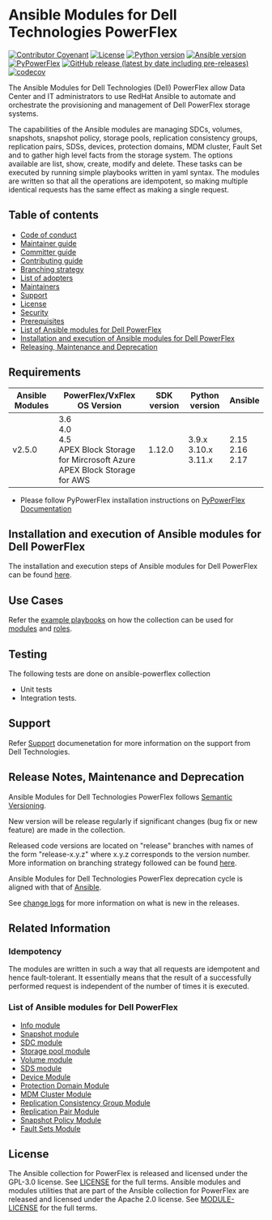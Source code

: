 # Ansible Modules for Dell Technologies PowerFlex

[![Contributor Covenant](https://img.shields.io/badge/Contributor%20Covenant-v2.0%20adopted-ff69b4.svg)](https://github.com/dell/ansible-powerflex/blob/main/docs/CODE_OF_CONDUCT.md)
[![License](https://img.shields.io/github/license/dell/ansible-powerflex)](https://github.com/dell/ansible-powerflex/blob/main/LICENSE)
[![Python version](https://img.shields.io/badge/python-3.9.6+-blue.svg)](https://www.python.org/downloads/)
[![Ansible version](https://img.shields.io/badge/ansible-2.15.6+-blue.svg)](https://pypi.org/project/ansible/)
[![PyPowerFlex](https://img.shields.io/github/v/release/dell/python-powerflex?include_prereleases&label=PyPowerFlex&style=flat-square)](https://github.com/dell/python-powerflex/releases)
[![GitHub release (latest by date including pre-releases)](https://img.shields.io/github/v/release/dell/ansible-powerflex?include_prereleases&label=latest&style=flat-square)](https://github.com/dell/ansible-powerflex/releases)
[![codecov](https://codecov.io/gh/dell/ansible-powerflex/branch/main/graph/badge.svg)](https://app.codecov.io/gh/dell/ansible-powerflex)

The Ansible Modules for Dell Technologies (Dell) PowerFlex allow Data Center and IT administrators to use RedHat Ansible to automate and orchestrate the provisioning and management of Dell PowerFlex storage systems.

The capabilities of the Ansible modules are managing SDCs, volumes, snapshots, snapshot policy, storage pools, replication consistency groups, replication pairs, SDSs, devices, protection domains, MDM cluster, Fault Set and to gather high level facts from the storage system. The options available are list, show, create, modify and delete. These tasks can be executed by running simple playbooks written in yaml syntax. The modules are written so that all the operations are idempotent, so making multiple identical requests has the same effect as making a single request.

## Table of contents

* [Code of conduct](https://github.com/dell/ansible-powerflex/blob/main/docs/CODE_OF_CONDUCT.md)
* [Maintainer guide](https://github.com/dell/ansible-powerflex/blob/main/docs/MAINTAINER_GUIDE.md)
* [Committer guide](https://github.com/dell/ansible-powerflex/blob/main/docs/COMMITTER_GUIDE.md)
* [Contributing guide](https://github.com/dell/ansible-powerflex/blob/main/docs/CONTRIBUTING.md)
* [Branching strategy](https://github.com/dell/ansible-powerflex/blob/main/docs/BRANCHING.md)
* [List of adopters](https://github.com/dell/ansible-powerflex/blob/main/docs/ADOPTERS.md)
* [Maintainers](https://github.com/dell/ansible-powerflex/blob/main/docs/MAINTAINERS.md)
* [Support](https://github.com/dell/ansible-powerflex/blob/main/docs/SUPPORT.md)
* [License](#license)
* [Security](https://github.com/dell/ansible-powerflex/blob/main/docs/SECURITY.md)
* [Prerequisites](#prerequisites)
* [List of Ansible modules for Dell PowerFlex](#list-of-ansible-modules-for-dell-powerflex)
* [Installation and execution of Ansible modules for Dell PowerFlex](#installation-and-execution-of-ansible-modules-for-dell-powerflex)
* [Releasing, Maintenance and Deprecation](#releasing-maintenance-and-deprecation)



## Requirements

| **Ansible Modules** | **PowerFlex/VxFlex OS Version** | **SDK version** | **Python version** | **Ansible**              |
|---------------------|-----------------------|-------|--------------------|--------------------------|
| v2.5.0 |3.6 <br> 4.0 <br> 4.5 <br> APEX Block Storage for Mircrosoft Azure <br> APEX Block Storage for AWS | 1.12.0 | 3.9.x <br> 3.10.x <br> 3.11.x | 2.15 <br> 2.16 <br> 2.17 |

  * Please follow PyPowerFlex installation instructions on [PyPowerFlex Documentation](https://github.com/dell/python-powerflex)

## Installation and execution of Ansible modules for Dell PowerFlex
The installation and execution steps of Ansible modules for Dell PowerFlex can be found [here](https://github.com/dell/ansible-powerflex/blob/main/docs/INSTALLATION.md).

## Use Cases
Refer the [example playbooks](https://github.com/dell/ansible-powerflex/tree/main/playbooks) on how the collection can be used for [modules](https://github.com/dell/ansible-powerflex/tree/main/playbooks/modules) and [roles](https://github.com/dell/ansible-powerflex/tree/main/playbooks/roles). 

## Testing
The following tests are done on ansible-powerflex collection
- Unit tests
- Integration tests.

## Support
Refer [Support](https://github.com/dell/ansible-powerflex/blob/main/docs/SUPPORT.md) documenetation for more information on the support from Dell Technologies.

## Release Notes, Maintenance and Deprecation
Ansible Modules for Dell Technologies PowerFlex follows [Semantic Versioning](https://semver.org/).

New version will be release regularly if significant changes (bug fix or new feature) are made in the collection.

Released code versions are located on "release" branches with names of the form "release-x.y.z" where x.y.z corresponds to the version number. More information on branching strategy followed can be found [here](https://github.com/dell/ansible-powerflex/blob/main/docs/BRANCHING.md).

Ansible Modules for Dell Technologies PowerFlex deprecation cycle is aligned with that of [Ansible](https://docs.ansible.com/ansible/latest/dev_guide/module_lifecycle.html).

See [change logs](https://github.com/dell/ansible-powerflex/blob/main/CHANGELOG.rst) for more information on what is new in the releases.

## Related Information

### Idempotency
The modules are written in such a way that all requests are idempotent and hence fault-tolerant. It essentially means that the result of a successfully performed request is independent of the number of times it is executed.

### List of Ansible modules for Dell PowerFlex
  * [Info module](https://github.com/dell/ansible-powerflex/blob/main/docs/modules/info.rst)
  * [Snapshot module](https://github.com/dell/ansible-powerflex/blob/main/docs/modules/snapshot.rst)
  * [SDC module](https://github.com/dell/ansible-powerflex/blob/main/docs/modules/sdc.rst)
  * [Storage pool module](https://github.com/dell/ansible-powerflex/blob/main/docs/modules/storagepool.rst)
  * [Volume module](https://github.com/dell/ansible-powerflex/blob/main/docs/modules/volume.rst)
  * [SDS module](https://github.com/dell/ansible-powerflex/blob/main/docs/modules/sds.rst)
  * [Device Module](https://github.com/dell/ansible-powerflex/blob/main/docs/modules/device.rst)
  * [Protection Domain Module](https://github.com/dell/ansible-powerflex/blob/main/docs/modules/protection_domain.rst)
  * [MDM Cluster Module](https://github.com/dell/ansible-powerflex/blob/main/docs/modules/mdm_cluster.rst)
  * [Replication Consistency Group Module](https://github.com/dell/ansible-powerflex/blob/main/docs/modules/replication_consistency_group.rst)
  * [Replication Pair Module](https://github.com/dell/ansible-powerflex/blob/main/docs/modules/replication_pair.rst)
  * [Snapshot Policy Module](https://github.com/dell/ansible-powerflex/blob/main/docs/modules/snapshot_policy.rst)
  * [Fault Sets Module](https://github.com/dell/ansible-powerflex/blob/main/docs/modules/fault_set.rst)


## License
The Ansible collection for PowerFlex is released and licensed under the GPL-3.0 license. See [LICENSE](https://github.com/dell/ansible-powerflex/blob/main/LICENSE) for the full terms. Ansible modules and modules utilities that are part of the Ansible collection for PowerFlex are released and licensed under the Apache 2.0 license. See [MODULE-LICENSE](https://github.com/dell/ansible-powerflex/blob/main/MODULE-LICENSE) for the full terms.